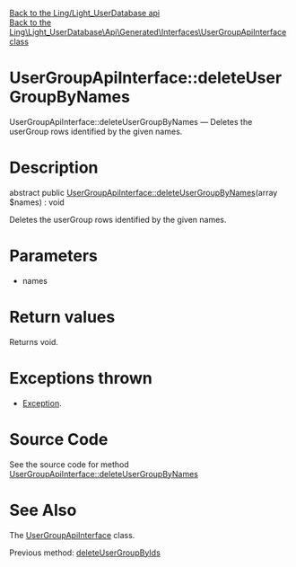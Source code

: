 [Back to the Ling/Light_UserDatabase api](https://github.com/lingtalfi/Light_UserDatabase/blob/master/doc/api/Ling/Light_UserDatabase.md)<br>
[Back to the Ling\Light_UserDatabase\Api\Generated\Interfaces\UserGroupApiInterface class](https://github.com/lingtalfi/Light_UserDatabase/blob/master/doc/api/Ling/Light_UserDatabase/Api/Generated/Interfaces/UserGroupApiInterface.md)


UserGroupApiInterface::deleteUserGroupByNames
================



UserGroupApiInterface::deleteUserGroupByNames — Deletes the userGroup rows identified by the given names.




Description
================


abstract public [UserGroupApiInterface::deleteUserGroupByNames](https://github.com/lingtalfi/Light_UserDatabase/blob/master/doc/api/Ling/Light_UserDatabase/Api/Generated/Interfaces/UserGroupApiInterface/deleteUserGroupByNames.md)(array $names) : void




Deletes the userGroup rows identified by the given names.




Parameters
================


- names

    


Return values
================

Returns void.


Exceptions thrown
================

- [Exception](http://php.net/manual/en/class.exception.php).&nbsp;







Source Code
===========
See the source code for method [UserGroupApiInterface::deleteUserGroupByNames](https://github.com/lingtalfi/Light_UserDatabase/blob/master/Api/Generated/Interfaces/UserGroupApiInterface.php#L273-L273)


See Also
================

The [UserGroupApiInterface](https://github.com/lingtalfi/Light_UserDatabase/blob/master/doc/api/Ling/Light_UserDatabase/Api/Generated/Interfaces/UserGroupApiInterface.md) class.

Previous method: [deleteUserGroupByIds](https://github.com/lingtalfi/Light_UserDatabase/blob/master/doc/api/Ling/Light_UserDatabase/Api/Generated/Interfaces/UserGroupApiInterface/deleteUserGroupByIds.md)<br>

